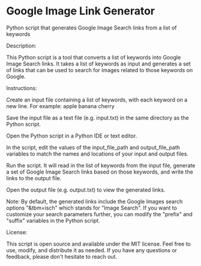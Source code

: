 # Google Image Link Generator
Python script that generates Google Image Search links from a list of keywords

Description:

This Python script is a tool that converts a list of keywords into Google Image Search links. It takes a list of keywords as input and generates a set of links that can be used to search for images related to those keywords on Google.

Instructions:

Create an input file containing a list of keywords, with each keyword on a new line. For example:
apple
banana
cherry

Save the input file as a text file (e.g. input.txt) in the same directory as the Python script.

Open the Python script in a Python IDE or text editor.

In the script, edit the values of the input_file_path and output_file_path variables to match the names and locations of your input and output files.

Run the script. It will read in the list of keywords from the input file, generate a set of Google Image Search links based on those keywords, and write the links to the output file.

Open the output file (e.g. output.txt) to view the generated links.

Note: By default, the generated links include the Google Images search options "&tbm=isch" which stands for "Image Search". If you want to customize your search parameters further, you can modify the "prefix" and "suffix" variables in the Python script.

License:

This script is open source and available under the MIT license. Feel free to use, modify, and distribute it as needed. If you have any questions or feedback, please don't hesitate to reach out.
